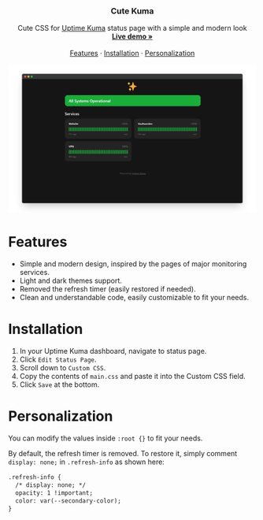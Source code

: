<h3 align="center">Cute Kuma</h3>

<p align="center">
  Cute CSS for  <a href="https://github.com/louislam/uptime-kuma">Uptime Kuma</a> status page with a simple and modern look
  <br>
  <a href="https://status.denisromanov.ru"><strong>Live demo »</strong></a>
  <br>
  <br>
  <a href="https://github.com/dermv/cute-kuma/tree/main#features">Features</a>
  ·
  <a href="https://github.com/dermv/cute-kuma/tree/main#installation">Installation</a>
  ·
  <a href="https://github.com/dermv/cute-kuma/tree/main#personalization">Personalization</a>
</p>

<p>
  <picture>
    <source media="(prefers-color-scheme: dark)" srcset="./.github/assets/dark.png">
    <source media="(prefers-color-scheme: light)" srcset="./.github/assets/light.png">
    <img alt="Marzbanify Template" src="./.github/assets/dark.png">
  </picture>
</p>

# Features

- Simple and modern design, inspired by the pages of major monitoring services.
- Light and dark themes support.
- Removed the refresh timer (easily restored if needed).
- Clean and understandable code, easily customizable to fit your needs.

# Installation

1. In your Uptime Kuma dashboard, navigate to status page.
2. Click `Edit Status Page`.
3. Scroll down to `Custom CSS`.
4. Copy the contents of `main.css` and paste it into the Custom CSS field.
5. Click `Save` at the bottom.

# Personalization

You can modify the values inside `:root {}` to fit your needs.

By default, the refresh timer is removed. To restore it, simply comment `display: none;` in `.refresh-info` as shown here:
```
.refresh-info {
  /* display: none; */
  opacity: 1 !important;
  color: var(--secondary-color);
}
```
